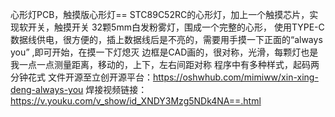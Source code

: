 心形灯PCB，触摸版心形灯==
STC89C52RC的心形灯，加上一个触摸芯片，实现软开关，触摸开关
32颗5mm白发粉雾灯，围成一个完整的心形，
使用TYPE-C数据线供电，很方便的，插上数据线后是不亮的，需要用手摸一下正面的“always you” ,即可开始，在摸一下灯熄灭
边框是CAD画的，很对称，光滑，每颗灯也是我一点一点测量距离，移动的，上下，左右间距对称
程序中有多种样式，起码两分钟花式
文件开源至立创开源平台：https://oshwhub.com/mimiww/xin-xing-deng-always-you
焊接视频链接：https://v.youku.com/v_show/id_XNDY3Mzg5NDk4NA==.html
